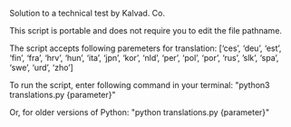 Solution to a technical test by Kalvad. Co. 

This script is portable and does not require you to edit the file pathname.

The script accepts following paremeters for translation: 
  [‘ces’, ‘deu’, ‘est’, ‘fin’, ‘fra’, ‘hrv’, ‘hun’, ‘ita’, ‘jpn’, ‘kor’, ‘nld’, ‘per’, ‘pol’, ‘por’, ‘rus’, ’slk’, ‘spa’, ‘swe’, ‘urd’, ‘zho’]

To run the script, enter following command in your terminal: "python3 translations.py {parameter}"

Or, for older versions of Python: "python translations.py {parameter}"



